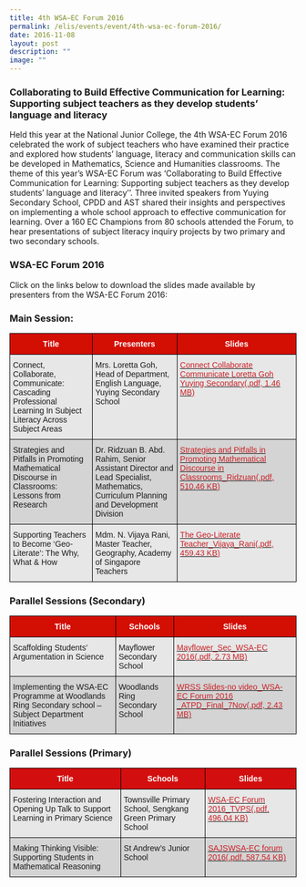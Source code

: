 ```yaml
---
title: 4th WSA—EC Forum 2016
permalink: /elis/events/event/4th-wsa-ec-forum-2016/
date: 2016-11-08
layout: post
description: ""
image: ""
---
```

### Collaborating to Build Effective Communication for Learning: Supporting subject teachers as they develop students’ language and literacy


Held this year at the National Junior College, the 4th WSA-EC Forum 2016 celebrated the work of subject teachers who have examined their practice and explored how students’ language, literacy and communication skills can be developed in Mathematics, Science and Humanities classrooms. The theme of this year’s WSA-EC Forum was ‘Collaborating to Build Effective Communication for Learning: Supporting subject teachers as they develop students’ language and literacy’’. Three invited speakers from Yuying Secondary School, CPDD and AST shared their insights and perspectives on implementing a whole school approach to effective communication for learning. Over a 160 EC Champions from 80 schools attended the Forum, to hear presentations of subject literacy inquiry projects by two primary and two secondary schools.

### WSA-EC Forum 2016

Click on the links below to download the slides made available by presenters from the WSA-EC Forum 2016:

### Main Session:

<style type="text/css">
.tg  {border-collapse:collapse;border-spacing:0;}
.tg td{border-color:black;border-style:solid;border-width:1px;font-family:Arial, sans-serif;font-size:14px;
  overflow:hidden;padding:10px 5px;word-break:normal;}
.tg th{border-color:black;border-style:solid;border-width:1px;font-family:Arial, sans-serif;font-size:14px;
  font-weight:normal;overflow:hidden;padding:10px 5px;word-break:normal;}
.tg .tg-janw{background-color:#d30e03;color:#FFF;font-weight:bold;text-align:center;vertical-align:middle}
.tg .tg-dewj{background-color:#E7E7E7;color:#CA2126;text-align:left;text-decoration:underline;vertical-align:top}
.tg .tg-ag2m{background-color:#E7E7E7;text-align:left;vertical-align:top}
.tg .tg-rfng{background-color:#D4D4D4;text-align:left;vertical-align:top}
.tg .tg-rhd3{background-color:#D4D4D4;color:#CA2126;text-align:left;text-decoration:underline;vertical-align:top}
</style>
<table class="tg">
<thead>
  <tr>
    <th class="tg-janw"><span style="font-weight:600;color:#FFF">Title</span></th>
    <th class="tg-janw"><span style="font-weight:600;color:#FFF">Presenters</span></th>
    <th class="tg-janw"><span style="font-weight:600;color:#FFF">Slides</span></th>
  </tr>
</thead>
<tbody>
  <tr>
    <td class="tg-ag2m">Connect, Collaborate, Communicate: Cascading Professional Learning In Subject Literacy Across Subject Areas</td>
    <td class="tg-ag2m">Mrs. Loretta Goh, Head of Department, English Language, Yuying Secondary School</td>
    <td class="tg-dewj"><a href="/files/connect-collaborate-communicate-loretta-goh-yuying-secondary.pdf"><span style="color:#CA2126;background-color:transparent">Connect Collaborate Communicate Loretta Goh Yuying Secondary(.pdf, 1.46 MB)</span></a></td>
  </tr>
  <tr>
    <td class="tg-rfng">Strategies and Pitfalls in Promoting Mathematical Discourse in Classrooms: Lessons from Research</td>
    <td class="tg-rfng">Dr. Ridzuan B. Abd. Rahim, Senior Assistant Director and Lead Specialist, Mathematics, Curriculum Planning and Development Division</td>
    <td class="tg-rhd3"><a href="/files/strategies-and-pitfalls-in-promoting-mathematical-discourse-in-classrooms_ridzuan.pdf"><span style="color:#CA2126;background-color:transparent">Strategies and Pitfalls in Promoting Mathematical Discourse in Classrooms_Ridzuan(.pdf, 510.46 KB)</span></a></td>
  </tr>
  <tr>
    <td class="tg-ag2m">Supporting Teachers to Become ‘Geo-Literate’: The Why, What &amp; How</td>
    <td class="tg-ag2m">Mdm. N. Vijaya Rani, Master Teacher, Geography, Academy of Singapore Teachers</td>
    <td class="tg-dewj"><a href="/files/the-geo-literate-teacher_vijaya_rani.pdf"><span style="color:#CA2126;background-color:transparent">The Geo-Literate Teacher_Vijaya_Rani(.pdf, 459.43 KB)</span></a></td>
  </tr>
</tbody>
</table>

### Parallel Sessions (Secondary)

<style type="text/css">
.tg  {border-collapse:collapse;border-spacing:0;}
.tg td{border-color:black;border-style:solid;border-width:1px;font-family:Arial, sans-serif;font-size:14px;
  overflow:hidden;padding:10px 5px;word-break:normal;}
.tg th{border-color:black;border-style:solid;border-width:1px;font-family:Arial, sans-serif;font-size:14px;
  font-weight:normal;overflow:hidden;padding:10px 5px;word-break:normal;}
.tg .tg-janw{background-color:#d30e03;color:#FFF;font-weight:bold;text-align:center;vertical-align:middle}
.tg .tg-dewj{background-color:#E7E7E7;color:#CA2126;text-align:left;text-decoration:underline;vertical-align:top}
.tg .tg-ag2m{background-color:#E7E7E7;text-align:left;vertical-align:top}
.tg .tg-rfng{background-color:#D4D4D4;text-align:left;vertical-align:top}
.tg .tg-rhd3{background-color:#D4D4D4;color:#CA2126;text-align:left;text-decoration:underline;vertical-align:top}
</style>
<table class="tg">
<thead>
  <tr>
    <th class="tg-janw"><span style="font-weight:600;color:#FFF">Title</span></th>
    <th class="tg-janw"><span style="font-weight:600;color:#FFF">Schools</span></th>
    <th class="tg-janw"><span style="font-weight:600;color:#FFF">Slides</span></th>
  </tr>
</thead>
<tbody>
  <tr>
    <td class="tg-ag2m">Scaffolding Students’ Argumentation in Science</td>
    <td class="tg-ag2m">Mayflower Secondary School</td>
    <td class="tg-dewj"><a href="/files/mayflower_sec_wsa-ec-2016.pdf"><span style="color:#CA2126;background-color:transparent">Mayflower_Sec_WSA-EC 2016(.pdf, 2.73 MB)</span></a></td>
  </tr>
  <tr>
    <td class="tg-rfng">Implementing the WSA-EC Programme at Woodlands Ring Secondary school –Subject Department Initiatives</td>
    <td class="tg-rfng">Woodlands Ring Secondary School</td>
    <td class="tg-rhd3"><a href="/files/wrss-slides-no-video_wsa-ec-forum-2016-_atpd_final_7nov.pdf"><span style="color:#CA2126;background-color:transparent">WRSS Slides-no video_WSA-EC Forum 2016 _ATPD_Final_7Nov(.pdf, 2.43 MB)</span></a></td>
  </tr>
</tbody>
</table>

### Parallel Sessions (Primary)

<style type="text/css">
.tg  {border-collapse:collapse;border-spacing:0;}
.tg td{border-color:black;border-style:solid;border-width:1px;font-family:Arial, sans-serif;font-size:14px;
  overflow:hidden;padding:10px 5px;word-break:normal;}
.tg th{border-color:black;border-style:solid;border-width:1px;font-family:Arial, sans-serif;font-size:14px;
  font-weight:normal;overflow:hidden;padding:10px 5px;word-break:normal;}
.tg .tg-dewj{background-color:#E7E7E7;color:#CA2126;text-align:left;text-decoration:underline;vertical-align:top}
.tg .tg-ag2m{background-color:#E7E7E7;text-align:left;vertical-align:top}
.tg .tg-vjg6{background-color:#d30e0e;color:#FFF;font-weight:bold;text-align:center;vertical-align:middle}
.tg .tg-rfng{background-color:#D4D4D4;text-align:left;vertical-align:top}
.tg .tg-rhd3{background-color:#D4D4D4;color:#CA2126;text-align:left;text-decoration:underline;vertical-align:top}
</style>
<table class="tg">
<thead>
  <tr>
    <th class="tg-vjg6"><span style="font-weight:600;color:#FFF">Title</span></th>
    <th class="tg-vjg6"><span style="font-weight:600;color:#FFF">Schools</span></th>
    <th class="tg-vjg6"><span style="font-weight:600;color:#FFF">Slides</span></th>
  </tr>
</thead>
<tbody>
  <tr>
    <td class="tg-ag2m">Fostering Interaction and Opening Up Talk to Support Learning in Primary Science</td>
    <td class="tg-ag2m">Townsville Primary School, Sengkang Green Primary School</td>
    <td class="tg-dewj"><a href="/files/wsa-ec-forum-2016_tvps.pdf"><span style="color:#CA2126;background-color:transparent">WSA-EC Forum 2016_TVPS(.pdf, 496.04 KB)</span></a></td>
  </tr>
  <tr>
    <td class="tg-rfng">Making Thinking Visible: Supporting Students in Mathematical Reasoning</td>
    <td class="tg-rfng">St Andrew’s Junior School</td>
    <td class="tg-rhd3"><a href="/files/sajswsa-ec-forum-2016.pdf"><span style="color:#CA2126;background-color:transparent">SAJSWSA-EC forum 2016(.pdf, 587.54 KB)</span></a></td>
  </tr>
</tbody>
</table>
